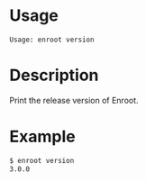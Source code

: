 # Usage

`Usage: enroot version`

# Description

Print the release version of Enroot.

# Example

```sh
$ enroot version
3.0.0
```
